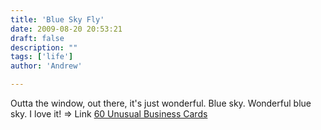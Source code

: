 ```yaml
---
title: 'Blue Sky Fly'
date: 2009-08-20 20:53:21
draft: false
description: ""
tags: ['life']
author: 'Andrew'

---
```


Outta the window, out there, it's just wonderful. Blue sky. Wonderful blue sky. I love it! => Link [60 Unusual Business Cards](http://www.noupe.com/design/60-unusual-business-card-ideas.html)
